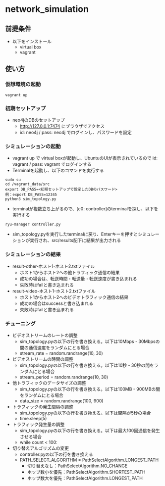 # network_simulation

## 前提条件

* 以下をインストール
  * virtual box
  * vagrant

## 使い方 

### 仮想環境の起動

```
vagrant up
```

### 初期セットアップ

* neo4jのDBのセットアップ
  * http://127.0.0.1:7474 にブラウザでアクセス
  * id: neo4j / pass: neo4j でログインし、パスワードを設定

### シミュレーションの起動

* vagrant up で virtual boxが起動し、UbuntuのUIが表示されているので id: vagrant / pass: vagrant でログインする
* Terminalを起動し、以下のコマンドを実行する

```
sudo su
cd /vagrant_data/src
export DB_PASS=<初期セットアップで設定したDBのパスワード>
例：export DB_PASS=12345
python3 sim_topology.py
```

* terminalが複数立ち上がるので、[c0: controller]のterminalを探し、以下を実行する

```
ryu-manager controller.py
```

* sim_topology.pyを実行したterminalに戻り、Enterキーを押すとシミュレーションが実行され、src/results配下に結果が出力される

### シミュレーションの結果

* result-other-ホスト1-ホスト2.txtファイル
  * ホスト1からホスト2への他トラフィック通信の結果
  * 成功の場合は、転送時間・転送量・転送速度が書き込まれる
  * 失敗時はfailと書き込まれる
* result-video-ホスト1-ホスト2.txtファイル
  * ホスト1からホスト2へのビデオトラフィック通信の結果
  * 成功の場合はsuccessと書き込まれる
  * 失敗時はfailと書き込まれる

### チューニング

* ビデオストリームのレートの調整
  * sim_topology.pyの以下の行を書き換える。以下は10Mbps - 30Mbpsの間の通信速度をランダムにとる場合
  * stream_rate = random.randrange(10, 30)
* ビデオストリームの時間の調整
  * sim_topology.pyの以下の行を書き換える。以下は10秒 - 30秒の間をランダムにとる場合
  * stream_period = random.randrange(10, 30)
* 他トラフィックのデータサイズの調整
  * sim_topology.pyの以下の行を書き換える。以下は100MB - 900MBの間をランダムにとる場合
  * data_size = random.randrange(100, 900)
* トラフィックの発生間隔の調整
  * sim_topology.pyの以下の行を書き換える。以下は間隔が5秒の場合
  * time.sleep(5)
* トラフィック発生量の調整
  * sim_topology.pyの以下の行を書き換える。以下は最大100回通信を発生させる場合
  * while count < 100:
* 切り替えアルゴリズムの変更
  * controller.pyの以下の行を書き換える
  * PATH_SELECT_ALGORITHM = PathSelectAlgorithm.LONGEST_PATH
     * 切り替えなし：PathSelectAlgorithm.NO_CHANGE
     * ホップ数小を優先：PathSelectAlgorithm.SHORTEST_PATH
     * ホップ数大を優先：PathSelectAlgorithm.LONGEST_PATH


